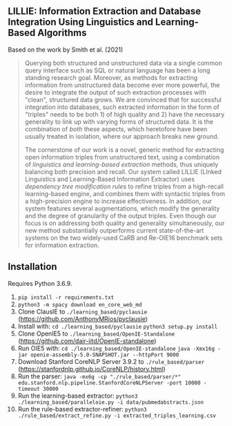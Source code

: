 
## LILLIE: Information Extraction and Database Integration Using Linguistics and Learning-Based Algorithms

Based on the work by Smith et al. (2021)

> Querying both structured and unstructured data via a single common query interface such as SQL or natural language has been a long standing research goal. Moreover, as methods for extracting information from unstructured data become ever more powerful, the desire to integrate the output of such extraction processes with "clean", structured data grows.  We are convinced that for successful integration into databases, such extracted information in the form of "triples" needs to be both 1) of high quality and 2) have the necessary generality to link up with varying forms of structured data. It is the combination of *both* these aspects, which heretofore have been usually treated in isolation, where our approach breaks new ground.
> 
> The cornerstone of our work is a novel, generic method for extracting open information triples from unstructured text, using a combination of *linguistics and learning-based extraction* methods, thus uniquely balancing both precision and recall. Our system called LILLIE (LInked Linguistics and Learning-Based Information Extractor)  uses *dependency tree modification rules* to refine triples from a high-recall learning-based engine, and combines them with syntactic triples from a high-precision engine to increase effectiveness. In addition, our system features several augmentations, which modify the generality and the degree of granularity of the output triples. Even though our focus is on addressing both quality and generality simultaneously, our new method substantially outperforms current state-of-the-art systems on the two widely-used CaRB and Re-OIE16 benchmark sets for information extraction.

## Installation

Requires Python 3.6.9.

1. `pip install -r requirements.txt`
2. `python3 -m spacy download en_core_web_md`
3. Clone ClausIE to `./learning_based/pyclausie` (https://github.com/AnthonyMRios/pyclausie)
4. Install with:
`cd ./learning_based/pyclausie`
`python3 setup.py install`
5. Clone OpenIE5 to `./learning_based/OpenIE-Standalone` (https://github.com/dair-iitd/OpenIE-standalone)
6. Run OIE5 with:
`cd ./learning_based/OpenIE-standalone`
`java -Xmx16g -jar openie-assembly-5.0-SNAPSHOT.jar --httpPort 9000`
7. Download Stanford CoreNLP Server 3.9.2 to `./rule_based/parser` (https://stanfordnlp.github.io/CoreNLP/history.html)
8. Run the parser:
`java -mx6g -cp "./rule_based/parser/*" edu.stanford.nlp.pipeline.StanfordCoreNLPServer -port 10000 -timeout 30000`
9. Run the learning-based extractor:
`python3 ./learning_based/paralleloie.py -i data/pubmedabstracts.json`
10. Run the rule-based extractor-refiner:
`python3 ./rule_based/extract_refine.py -i extracted_triples_learning.csv`

